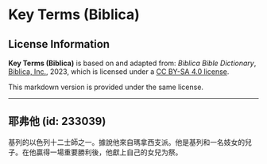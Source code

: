 # Key Terms (Biblica)

## License Information

**Key Terms (Biblica)** is based on and adapted from: _Biblica Bible Dictionary_, [Biblica, Inc.](https://www.biblica.com/), 2023, which is licensed under a [CC BY-SA 4.0 license](https://creativecommons.org/licenses/by-sa/4.0/legalcode.en).

This markdown version is provided under the same license.



--------------------------------

## 耶弗他 (id: 233039)

基列的以色列十二士師之一。據說他來自瑪拿西支派。他是基列和一名妓女的兒子。在他贏得一場重要勝利後，他獻上自己的女兒为祭。


